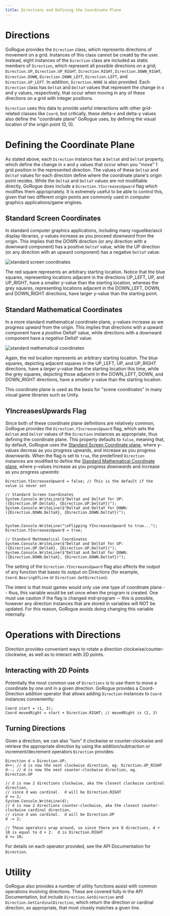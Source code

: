 ```yaml
---
title: Directions and Defining the Coordinate Plane
---
```


# Directions
GoRogue provides the `Direction` class, which represents directions of movement on a grid.  Instances of this class cannot be creatd by the user.  Instead, eight instances of the `Direction` class are included as static members of `Direction`, which represent all possible directions on a grid; `Direction.UP`, `Direction.UP_RIGHT`, `Direction.RIGHT`, `Direction.DOWN_RIGHT`, `Direction.DOWN`, `Direction.DOWN_LEFT`, `Direction.LEFT`, and `Direction.UP_LEFT`.  In addition, `Direction.NONE` is also provided.  Each `Direction` class has `DeltaX` and `DeltaY` values that represent the change in x and y values, respectively, that occur when moving in any of these directions on a grid with integer positions.

`Direction` uses this data to provide useful interactions with other grid-related classes like `Coord`, but critically, these delta-x and delta-y values also define the "coordinate plane" GoRogue uses, by defining the visual location of the origin point (0, 0).

# Defining the Coordinate Plane
As stated above, each `Direction` instance has a `DeltaX` and `DeltaY` property, which define the change in x and y values that occur when you "move" 1 grid position in the represented direction.  The values of these `DeltaX` and `DeltaY` values for each direction define where the coordinate plane's origin point resides.  While the `DeltaX` and `DeltaY` values are not modifiable directly, GoRogue does include a `Direction.YIncreasesUpward` flag which modifies them appropriately.  It is extremely useful to be able to control this, given that two different origin points are commonly used in computer graphics applications/game engines.

## Standard Screen Coordinates
In standard computer graphics applications, including many roguelike/ascii display libraries, y-values increase as you proceed _downward_ from the origin. This implies that the DOWN direction (or any direction with a downward component) has a positive `DeltaY` value, while the UP direction (or any direction with an upward component) has a negative `DeltaY` value:

![standard screen coordinates](~/images/directions_defining_coordinate_plane/standard_screen_coordinates.PNG)

The red square represents an arbitrary starting location. Notice that the blue squares, representing locations adjacent in the directions UP_LEFT, UP, and UP_RIGHT, have a smaller y-value than the starting location, whereas the grey squares, representing locations adjacent in the DOWN_LEFT, DOWN, and DOWN_RIGHT directions, have larger y-value than the starting point.

## Standard Mathematical Coordinates
In a more standard mathematical coordinate plane, y-values increase as we progress _upward_ from the origin. This implies that directions with a upward component have a _positive_ DeltaY value, while directions with a downward component have a _negative_ DeltaY value:

![standard mathematical coordinates](~/images/directions_defining_coordinate_plane/standard_mathematical_coordinates.PNG)

Again, the red location represents an arbitrary starting location. The blue squares, depicting adjacent squares in the UP_LEFT, UP, and UP_RIGHT directions, have a _larger_ y-value than the starting location this time, while the grey squares, depicting those adjacent in the DOWN_LEFT, DOWN, and DOWN_RIGHT directions, have a _smaller_ y-value than the starting location.

This coordinate plane is used as the basis for "scene coordinates" in many visual game libraries such as Unity.

## YIncreasesUpwards Flag
Since both of these coordinate plane definitions are relatively common, GoRogue provides the `Direction.YIncreasesUpward` flag, which sets the `DeltaX` and `DeltaY` values of the `Direction` instances as appropriate, thus defining the coordinate plane.  This property defaults to `false`, meaning that, by default, GoRogue uses the [Standard Screen Coordinate plane](#standard-screen-coordinates), where y-values decreas as you progress upwards, and increase as you progress downwards.  When the flag is set to `true`, the predefined `Direction` instances are modified to define the [Standard Mathematical Coordinate plane](#standard-mathematical-coordinates), where y-values increase as you progress _downwards_ and increase as you progress _upwards_:

```CSharp
Direction.YIncreasesUpward = false; // This is the default if the value is never set

// Standard Screen Coordinates
System.Console.WriteLine($"DeltaX and DeltaY for UP: ({Direction.UP.DeltaX}, {Direction.UP.DeltaY})");
System.Console.WriteLine($"DeltaX and DeltaY for DOWN: ({Direction.DOWN.DeltaX}, {Direction.DOWN.DeltaY})");


System.Console.WriteLine("\nFlipping YIncreasesUpward to true...");
Direction.YIncreasesUpward = true;

// Standard Mathematical Coordinates
System.Console.WriteLine($"DeltaX and DeltaY for UP: ({Direction.UP.DeltaX}, {Direction.UP.DeltaY})");
System.Console.WriteLine($"DeltaX and DeltaY for DOWN: ({Direction.DOWN.DeltaX}, {Direction.DOWN.DeltaY})");
```

The setting of the `Direction.YIncreasesUpward` flag also affects the output of any function that bases its output on Directions (for example, `Coord.BearingOfLine` or `Direction.GetDirection`).

The intent is that most games would only use one type of coordinate plane -- thus, this variable would be set once when the program is created. One must use caution if the flag is changed mid-program -- this is possible, however any direction instances that are stored in variables will NOT be updated. For this reason, GoRogue avoids doing changing this variable internally.

# Operations with Directions
Direction provides convenient ways to rotate a direction clockwise/counter-clockwise, as well as to interact with 2D points.

## Interacting with 2D Points
Potentially the most common use of `Directions` is to use them to move a coordinate by one unit in a given direction.  GoRogue provides a Coord-Direction addition operator that allows adding `Direction` instances to `Coord` instances conveniently:
```CSharp
Coord start = (1, 3);
Coord movedRight = start + Direction.RIGHT; // movedRight is (2, 3)
```

## Turning Directions
Given a direction, we can also "turn" it clockwise or counter-clockwise and retrieve the appropriate direction by using the addition/subtraction or increment/decrement operators `Direction` provides:

```CSharp
Direction d = Direction.UP;
d++; // d is now the next clockwise direction, eg. Direction.UP_RIGHT
d--; // d is now the next counter-clockwise direction, eg. Direction.UP

// d is now 2 directions clockwise, aka the closest clockwise cardinal direction,
// since d was cardinal.  d will be Direction.RIGHT
d += 2;
System.Console.WriteLine(d);
// d is now 2 directions counter-clockwise, aka the closest counter-clockwise cardinal direction,
// since d was cardinal.  d will be Direction.UP
d -= 2;

// These operators wrap around, so since there are 8 directions, d + 10 is equal to d + 2.  d is Direction.RIGHT
d += 10;
```

For details on each operator provided, see the API Documentation for `Direction`.

# Utility
GoRogue also provides a number of utility functions assist with common operations involving directions.  These are covered fully in the API Documentation, but include `Direction.GetDirection` and `Direction.GetCardinalDirection`, which return the direction or cardinal direction, as appropriate, that most closely matches a given line.